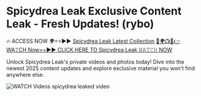 # Spicydrea Leak Exclusive Content Leak - Fresh Updates! (rybo)

🔥 ACCESS NOW 🌍==►► <a href="https://tinyurl.com/3fjeunct" rel="nofollow">Spicydrea Leak Latest Collection</a></h3>
[🔴🌍📺📱👉WA𝚃CH Now==►► CLICK HERE TO Spicydrea Leak 𝚆𝙰𝚃𝙲𝙷 NOW](https://tinyurl.com/3fjeunct)

Unlock Spicydrea Leak's private videos and photos today! Dive into the newest 2025 content updates and explore exclusive material you won’t find anywhere else.


<a href="https://tinyurl.com/3fjeunct" rel="nofollow" data-target="animated-image.originalLink"><img src="https://camo.githubusercontent.com/8a4f000d20f83aca3bf7ec5f350d767afa0574a8a352519fd8cfa583a6f93a33/68747470733a2f2f692e696d6775722e636f6d2f644a486b345a712e676966" alt="WATCH Videos" data-canonical-src="https://i.imgur.com/dJHk4Zq.gif" style="max-width: 100%; display: inline-block;" data-target="animated-image.originalImage"></a>
spicydrea leaked video